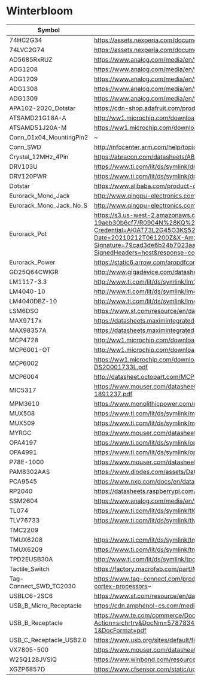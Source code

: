 # Winterbloom

Symbol | Datasheet | Footprint
---|---|---
74HC2G34 | https://assets.nexperia.com/documents/data-sheet/74HC_HCT2G34.pdf | Package_TO_SOT_SMD:SOT-363_SC-70-6
74LVC2G74 | https://assets.nexperia.com/documents/data-sheet/74LVC2G74.pdf | 
AD5685RxRUZ | https://www.analog.com/media/en/technical-documentation/data-sheets/ad5686r_5685r_5684r.pdf | Package_SO:TSSOP-16_4.4x5mm_P0.65mm
ADG1208 | https://www.analog.com/media/en/technical-documentation/data-sheets/ADG1208_1209.pdf | Package_SO:TSSOP-16_4.4x5mm_P0.65mm
ADG1209 | https://www.analog.com/media/en/technical-documentation/data-sheets/ADG1208_1209.pdf | Package_SO:TSSOP-16_4.4x5mm_P0.65mm
ADG1308 | https://www.analog.com/media/en/technical-documentation/data-sheets/ADG1308_1309.pdf | Package_SO:TSSOP-16_4.4x5mm_P0.65mm
ADG1309 | https://www.analog.com/media/en/technical-documentation/data-sheets/ADG1308_1309.pdf | Package_SO:TSSOP-16_4.4x5mm_P0.65mm
APA102-2020_Dotstar | https://cdn-shop.adafruit.com/product-files/3341/3341_APA102-2020+SMD+LED.pdf | LED_SMD:LED-APA102-2020
ATSAMD21G18A-A | http://ww1.microchip.com/downloads/en/DeviceDoc/SAM_D21_DA1_Family_Data%20Sheet_DS40001882E.pdf | winterbloom:TQFP-48_7x7mm_P0.5mm
ATSAMD51J20A-M | https://ww1.microchip.com/downloads/en/DeviceDoc/SAM_D5x_E5x_Family_Data_Sheet_DS60001507G.pdf | Package_DFN_QFN:QFN-64-1EP_9x9mm_P0.5mm_EP3.8x3.8mm
Conn_01x04_MountingPin2 | ~ | Connector_JST:JST_PH_S4B-PH-SM4-TB_1x04-1MP_P2.00mm_Horizontal
Conn_SWD | http://infocenter.arm.com/help/topic/com.arm.doc.ddi0314h/DDI0314H_coresight_components_trm.pdf | winterbloom:Connector_Cortex_Debug_IDC_2x05_P1.27mm_Vertical_Shrouded_SMD
Crystal_12MHz_4Pin | https://abracon.com/datasheets/ABM8G-106-12.000MHz-T.pdf | Crystal:Crystal_SMD_Abracon_ABM8G-4Pin_3.2x2.5mm
DRV103U | https://www.ti.com/lit/ds/symlink/drv103.pdf | Package_SO:SOIC-8_3.9x4.9mm_P1.27mm
DRV120PWR | https://www.ti.com/lit/ds/symlink/drv120.pdf | Package_SO:TSSOP-8_4.4x3mm_P0.65mm
Dotstar | https://www.alibaba.com/product-detail/High-Efficiency-SK9822-Similar-APA102-5050_62326807400.html | winterbloom:LED_APA102_Dotstar_5050
Eurorack_Mono_Jack | http://www.qingpu-electronics.com/en/products/WQP-PJ398SM-362.html | winterbloom:AudioJack_WQP518MA
Eurorack_Mono_Jack_No_S | http://www.qingpu-electronics.com/en/products/WQP-PJ398SM-362.html | winterbloom:AudioJack_WQP518MA_No_S
Eurorack_Pot | https://s3.us-west-2.amazonaws.com/secure.notion-static.com/c2e29654-9937-4f21-ad37-19aeb30b6cf7/R0904N%28KQ%29-LWS.pdf?X-Amz-Algorithm=AWS4-HMAC-SHA256&X-Amz-Credential=AKIAT73L2G45O3KS52Y5%2F20210212%2Fus-west-2%2Fs3%2Faws4_request&X-Amz-Date=20210212T061200Z&X-Amz-Expires=86400&X-Amz-Signature=79cad3de6b24b7023aa449b148ed3570970ec3161da0e13127712a5cd74fcd34&X-Amz-SignedHeaders=host&response-content-disposition=filename%20%3D%22R0904N%28KQ%29-LWS.pdf%22 | winterbloom:Potentiometer_Alpha_R0904N
Eurorack_Power | https://static6.arrow.com/aropdfconversion/1507f1621f4e67855dd466ebb3ac550d52564a9d/32302-sxx1.pdf | winterbloom:Eurorack_Power_2x5_Shrouded_Lock
GD25Q64CWIGR | http://www.gigadevice.com/datasheet/gd25q64c/ | Package_SON:WSON-8-1EP_6x5mm_P1.27mm_EP3.4x4mm
LM1117-3.3 | http://www.ti.com/lit/ds/symlink/lm1117.pdf | Package_TO_SOT_SMD:SOT-223-3_TabPin2
LM4040-10 | http://www.ti.com/lit/ds/symlink/lm4040-n.pdf | Package_TO_SOT_SMD:SOT-23
LM4040DBZ-10 | http://www.ti.com/lit/ds/symlink/lm4040-n.pdf | Package_TO_SOT_SMD:SOT-23
LSM6DSO | https://www.st.com/resource/en/datasheet/lsm6dso.pdf | Package_LGA:LGA-14_3x2.5mm_P0.5mm_LayoutBorder3x4y
MAX9717x | https://datasheets.maximintegrated.com/en/ds/MAX9716-MAX9717.pdf | winterbloom:TDFN-8-1EP_MAX9717xET
MAX98357A | https://datasheets.maximintegrated.com/en/ds/MAX98357A-MAX98357B.pdf | Package_DFN_QFN:QFN-16-1EP_3x3mm_P0.5mm_EP1.45x1.45mm
MCP4728 | http://ww1.microchip.com/downloads/en/DeviceDoc/22187E.pdf | Package_SO:MSOP-10_3x3mm_P0.5mm
MCP6001-OT | http://ww1.microchip.com/downloads/en/DeviceDoc/22141b.pdf | Package_TO_SOT_SMD:SOT-23-5
MCP6002 | https://ww1.microchip.com/downloads/en/DeviceDoc/MCP6001-1R-1U-2-4-1-MHz-Low-Power-Op-Amp-DS20001733L.pdf | Package_SO:MSOP-8_3x3mm_P0.65mm
MCP6004 | http://datasheet.octopart.com/MCP6001T-I/OT-Microchip-datasheet-8823409.pdf | Package_SO:TSSOP-14_4.4x5mm_P0.65mm
MIC5317 | https://www.mouser.com/datasheet/2/268/MIC5317_High_Performance_Single_150mA_LDO_DS200061-1891237.pdf | Package_TO_SOT_SMD:SOT-23-5
MPM3610 | https://www.monolithicpower.com/en/mpm3610.html | 
MUX508 | https://www.ti.com/lit/ds/symlink/mux508.pdf | Package_SO:TSSOP-16_4.4x5mm_P0.65mm
MUX509 | https://www.ti.com/lit/ds/symlink/mux509.pdf | Package_SO:TSSOP-16_4.4x5mm_P0.65mm
MYRGC | https://www.mouser.com/datasheet/2/281/MYRGC-1701768.pdf | 
OPA4197 | https://www.ti.com/lit/ds/symlink/opa4197.pdf | Package_SO:TSSOP-14_4.4x5mm_P0.65mm
OPA4991 | https://www.ti.com/lit/ds/symlink/opa4991.pdf | Package_SO:TSSOP-14_4.4x5mm_P0.65mm
P78E-1000 | https://www.mouser.com/datasheet/2/670/p78e_1000-1480573.pdf | 
PAM8302AAS | https://www.diodes.com/assets/Datasheets/PAM8302A.pdf | winterbloom:TDFN-8-1EP_MAX9717xET
PCA9545 | https://www.nxp.com/docs/en/data-sheet/PCA9545A_45B_45C.pdf | Package_SO:TSSOP-20_4.4x6.5mm_P0.65mm
RP2040 | https://datasheets.raspberrypi.com/rp2040/rp2040-datasheet.pdf | winterbloom:RP2040-QFN-56
SSM2604 | https://www.analog.com/media/en/technical-documentation/data-sheets/SSM2604.pdf | Package_CSP:LFCSP-20-1EP_4x4mm_P0.5mm_EP2.6x2.6mm
TL074 | https://www.ti.com/lit/ds/symlink/tl071.pdf | Package_SO:TSSOP-14_4.4x5mm_P0.65mm
TLV76733 | https://www.ti.com/lit/ds/symlink/tlv767.pdf | Package_SO:VSSOP-8_3.0x3.0mm_P0.65mm
TMC2209 |  | 
TMUX6208 | https://www.ti.com/lit/ds/symlink/tmux6208.pdf | Package_SO:TSSOP-16_4.4x5mm_P0.65mm
TMUX6209 | https://www.ti.com/lit/ds/symlink/tmux6209.pdf | Package_SO:TSSOP-16_4.4x5mm_P0.65mm
TPD2EUSB30A | http://www.ti.com/lit/ds/symlink/tpd2eusb30a.pdf | Package_TO_SOT_SMD:Texas_DRT-3
Tactile_Switch | https://factory.macrofab.com/part/MF-SW-TACT-4.2MM | winterbloom:Tactile_Switch_4.2mm
Tag-Connect_SWD_TC2030 | https://www.tag-connect.com/product/tc2030-ctx-nl-6-pin-no-legs-cable-with-10-pin-micro-connector-for-cortex-processors~ | winterbloom:Tag_Connect_TC2030NL
USBLC6-2SC6 | https://www.st.com/resource/en/datasheet/usblc6-2.pdf | Package_TO_SOT_SMD:SOT-23-6
USB_B_Micro_Receptacle | https://cdn.amphenol-cs.com/media/wysiwyg/files/documentation/datasheet/inputoutput/io_usb_micro.pdf | winterbloom:USB_B_Micro_Receptacle
USB_B_Receptacle | https://www.te.com/commerce/DocumentDelivery/DDEController?Action=srchrtrv&DocNm=5787834&DocType=Customer+Drawing&DocLang=English&PartCntxt=5787834-1&DocFormat=pdf | winterbloom:USB_B_Receptacle
USB_C_Receptacle_USB2.0 | https://www.usb.org/sites/default/files/documents/usb_type-c.zip | 
VX7805-500 | https://www.mouser.com/datasheet/2/670/vx78_500-1774570.pdf | 
W25Q128JVSIQ | https://www.winbond.com/resource-files/w25q128jv%20revf%2003272018%20plus.pdf | Package_SO:SOIC-8_5.23x5.23mm_P1.27mm
XGZP6857D | https://www.cfsensor.com/static/upload/file/20220412/XGZP6857D%20Pressure%20Sensor%20Module%20V2.4.pdf | winterbloom:XGZP6857D

